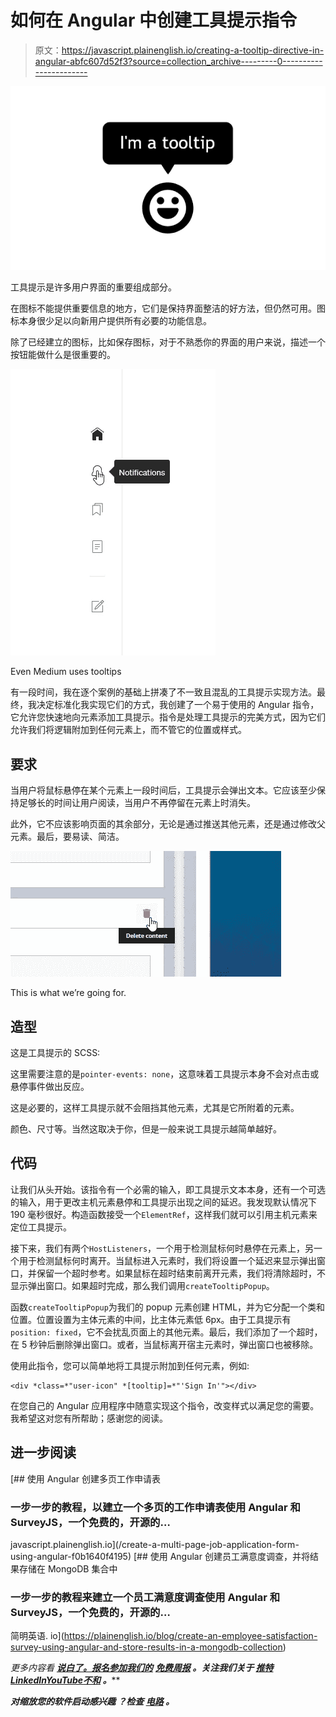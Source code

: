 # 如何在 Angular 中创建工具提示指令

> 原文：<https://javascript.plainenglish.io/creating-a-tooltip-directive-in-angular-abfc607d52f3?source=collection_archive---------0----------------------->

![](img/81202231346e3e8a292193547288af2a.png)

工具提示是许多用户界面的重要组成部分。

在图标不能提供重要信息的地方，它们是保持界面整洁的好方法，但仍然可用。图标本身很少足以向新用户提供所有必要的功能信息。

除了已经建立的图标，比如保存图标，对于不熟悉你的界面的用户来说，描述一个按钮能做什么是很重要的。

![](img/03703baf6fc6de8f9fc1ff52b02b3511.png)

Even Medium uses tooltips

有一段时间，我在逐个案例的基础上拼凑了不一致且混乱的工具提示实现方法。最终，我决定标准化我实现它们的方式，我创建了一个易于使用的 Angular 指令，它允许您快速地向元素添加工具提示。指令是处理工具提示的完美方式，因为它们允许我们将逻辑附加到任何元素上，而不管它的位置或样式。

## 要求

当用户将鼠标悬停在某个元素上一段时间后，工具提示会弹出文本。它应该至少保持足够长的时间让用户阅读，当用户不再停留在元素上时消失。

此外，它不应该影响页面的其余部分，无论是通过推送其他元素，还是通过修改父元素。最后，要易读、简洁。

![](img/42134f741535218ddac92d516d2b2194.png)

This is what we’re going for.

## 造型

这是工具提示的 SCSS:

这里需要注意的是`pointer-events: none`，这意味着工具提示本身不会对点击或悬停事件做出反应。

这是必要的，这样工具提示就不会阻挡其他元素，尤其是它所附着的元素。

颜色、尺寸等。当然这取决于你，但是一般来说工具提示越简单越好。

## 代码

让我们从头开始。该指令有一个必需的输入，即工具提示文本本身，还有一个可选的输入，用于更改主机元素悬停和工具提示出现之间的延迟。我发现默认情况下 190 毫秒很好。构造函数接受一个`ElementRef`，这样我们就可以引用主机元素来定位工具提示。

接下来，我们有两个`HostListeners`，一个用于检测鼠标何时悬停在元素上，另一个用于检测鼠标何时离开。当鼠标进入元素时，我们将设置一个延迟来显示弹出窗口，并保留一个超时参考。如果鼠标在超时结束前离开元素，我们将清除超时，不显示弹出窗口。如果超时完成，那么我们调用`createTooltipPopup`。

函数`createTooltipPopup`为我们的 popup 元素创建 HTML，并为它分配一个类和位置。位置设置为主体元素的中间，比主体元素低 6px。由于工具提示有`position: fixed`，它不会扰乱页面上的其他元素。最后，我们添加了一个超时，在 5 秒钟后删除弹出窗口。或者，当鼠标离开宿主元素时，弹出窗口也被移除。

使用此指令，您可以简单地将工具提示附加到任何元素，例如:

```
<div *class=*"user-icon" *[tooltip]=*"'Sign In'"></div>
```

在您自己的 Angular 应用程序中随意实现这个指令，改变样式以满足您的需要。我希望这对您有所帮助；感谢您的阅读。

## 进一步阅读

[](/create-a-multi-page-job-application-form-using-angular-f0b1640f4195) [## 使用 Angular 创建多页工作申请表

### 一步一步的教程，以建立一个多页的工作申请表使用 Angular 和 SurveyJS，一个免费的，开源的…

javascript.plainenglish.io](/create-a-multi-page-job-application-form-using-angular-f0b1640f4195) [](https://plainenglish.io/blog/create-an-employee-satisfaction-survey-using-angular-and-store-results-in-a-mongodb-collection) [## 使用 Angular 创建员工满意度调查，并将结果存储在 MongoDB 集合中

### 一步一步的教程来建立一个员工满意度调查使用 Angular 和 SurveyJS，一个免费的，开源的…

简明英语. io](https://plainenglish.io/blog/create-an-employee-satisfaction-survey-using-angular-and-store-results-in-a-mongodb-collection) 

*更多内容看* [***说白了。报名参加我们的***](https://plainenglish.io/) **[***免费周报***](http://newsletter.plainenglish.io/) *。关注我们关于* [***推特***](https://twitter.com/inPlainEngHQ)[***LinkedIn***](https://www.linkedin.com/company/inplainenglish/)*[***YouTube***](https://www.youtube.com/channel/UCtipWUghju290NWcn8jhyAw)*[***不和***](https://discord.gg/GtDtUAvyhW) ***。*******

*****对缩放您的软件启动感兴趣*** *？检查* [***电路***](https://circuit.ooo/?utm=publication-post-cta) *。***